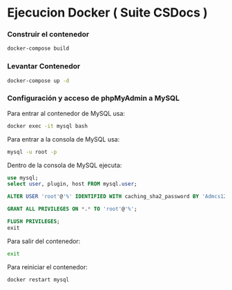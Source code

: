 # Ejecucion Docker ( Suite CSDocs )

### Construir el contenedor

```bash
docker-compose build
```

### Levantar Contenedor

```bash
docker-compose up -d
```

### Configuración y acceso de phpMyAdmin a MySQL

Para entrar al contenedor de MySQL usa:

```bash
docker exec -it mysql bash
```

Para entrar a la consola de MySQL usa:

```bash
mysql -u root -p
```

Dentro de la consola de MySQL ejecuta:

```sql
use mysql;
select user, plugin, host FROM mysql.user;

ALTER USER 'root'@'%' IDENTIFIED WITH caching_sha2_password BY 'Admcs1234567@';

GRANT ALL PRIVILEGES ON *.* TO 'root'@'%';

FLUSH PRIVILEGES;
exit
```

Para salir del contenedor:

```bash
exit
```

Para reiniciar el contenedor:

```bash
docker restart mysql
```
